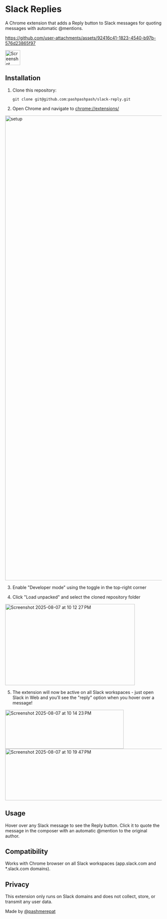 # Slack Replies

A Chrome extension that adds a Reply button to Slack messages for quoting messages with automatic @mentions.

https://github.com/user-attachments/assets/92416c41-1823-4540-b97b-576d23865f97

<img width="48" height="48" alt="Screenshot 2025-08-07 at 10 09 48 PM" src="https://github.com/user-attachments/assets/2f4fc771-deae-4c42-86cd-8e1a005c8622" />

## Installation

1. Clone this repository:
   ```
   git clone git@github.com:pashpashpash/slack-reply.git
   ```

2. Open Chrome and navigate to [chrome://extensions/](chrome://extensions/)

<img width="3008" height="1494" alt="setup" src="https://github.com/user-attachments/assets/017c1a7e-4a6c-4f40-ad0a-aedddf042d0b" />

3. Enable "Developer mode" using the toggle in the top-right corner

4. Click "Load unpacked" and select the cloned repository folder

<img width="417" height="261" alt="Screenshot 2025-08-07 at 10 12 27 PM" src="https://github.com/user-attachments/assets/d2055886-f172-4d19-8490-f0834df5e4b2" />

5. The extension will now be active on all Slack workspaces - just open Slack in Web and you'll see the "reply" option when you hover over a message!

<img width="381" height="125" alt="Screenshot 2025-08-07 at 10 14 23 PM" src="https://github.com/user-attachments/assets/4bdf94d0-f157-42de-9527-90417f223660" />

<img width="660" height="166" alt="Screenshot 2025-08-07 at 10 19 47 PM" src="https://github.com/user-attachments/assets/210a0aa1-eb73-4e7c-b9c0-cda162bd4d72" />


## Usage

Hover over any Slack message to see the Reply button. Click it to quote the message in the composer with an automatic @mention to the original author.

## Compatibility

Works with Chrome browser on all Slack workspaces (app.slack.com and *.slack.com domains).

## Privacy

This extension only runs on Slack domains and does not collect, store, or transmit any user data.

Made by [@pashmerepat](https://twitter.com/pashmerepat)
